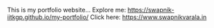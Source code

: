 This is my portfolio website... 
Explore me: https://swapnik-iitkgp.github.io/my-portfolio/
Click here: https://www.swapnikvarala.in
